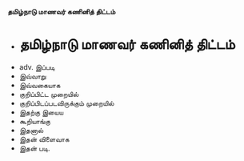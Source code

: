 **தமிழ்நாடு மாணவர் கணினித் திட்டம்**
- # தமிழ்நாடு மாணவர் கணினித் திட்டம்
- adv. இப்படி
- இவ்வாறு
- இவ்வகையாக
- குறிப்பிட்ட முறையில்
- குறிப்பிடப்படவிருக்கும் முறையில்
- இதற்கு இயைய
- கூறியாங்கு
- இதனால்
- இதன் விளைவாக
- இதன் படி.

